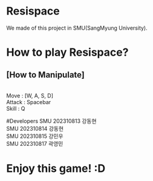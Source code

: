 # Resispace
We made of this project in SMU(SangMyung University).

# How to play Resispace?
<h2>[How to Manipulate]</h2><br>
Move : [W, A, S, D] <br>
Attack : Spacebar<br>
Skill : Q<br>

#Developers
SMU 202310813 강동현<br>
SMU 202310814 강동현<br>
SMU 202310815 강민우<br>
SMU 202310817 곽영민<br>

# Enjoy this game! :D
